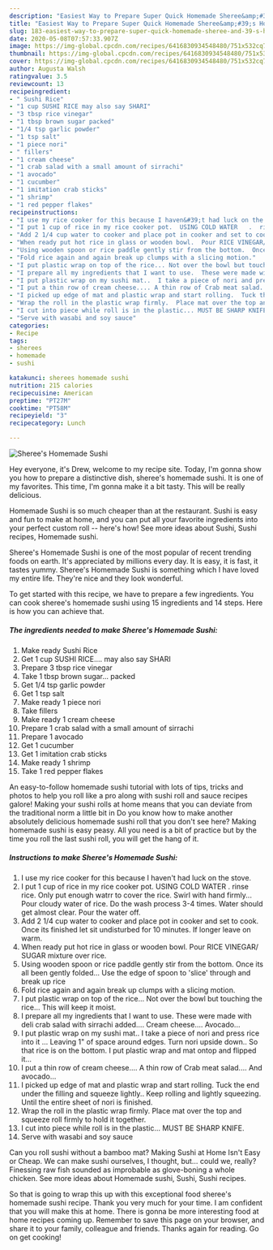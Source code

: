 ```yaml
---
description: "Easiest Way to Prepare Super Quick Homemade Sheree&amp;#39;s Homemade Sushi"
title: "Easiest Way to Prepare Super Quick Homemade Sheree&amp;#39;s Homemade Sushi"
slug: 183-easiest-way-to-prepare-super-quick-homemade-sheree-and-39-s-homemade-sushi
date: 2020-05-08T07:57:33.907Z
image: https://img-global.cpcdn.com/recipes/6416830934548480/751x532cq70/sherees-homemade-sushi-recipe-main-photo.jpg
thumbnail: https://img-global.cpcdn.com/recipes/6416830934548480/751x532cq70/sherees-homemade-sushi-recipe-main-photo.jpg
cover: https://img-global.cpcdn.com/recipes/6416830934548480/751x532cq70/sherees-homemade-sushi-recipe-main-photo.jpg
author: Augusta Walsh
ratingvalue: 3.5
reviewcount: 13
recipeingredient:
- " Sushi Rice"
- "1 cup SUSHI RICE may also say SHARI"
- "3 tbsp rice vinegar"
- "1 tbsp brown sugar packed"
- "1/4 tsp garlic powder"
- "1 tsp salt"
- "1 piece nori"
- " fillers"
- "1 cream cheese"
- "1 crab salad with a small amount of sirrachi"
- "1 avocado"
- "1 cucumber"
- "1 imitation crab sticks"
- "1 shrimp"
- "1 red pepper flakes"
recipeinstructions:
- "I use my rice cooker for this because I haven&#39;t had luck on the stove."
- "I put 1 cup of rice in my rice cooker pot.  USING COLD WATER   .  rinse rice.   Only put enough watrr to cover the rice.   Swirl with hand firmly...  Pour cloudy water of rice.    Do the wash process 3-4 times.  Water should get almost clear. Pour the water off."
- "Add 2 1/4 cup water to cooker and place pot in cooker and set to cook.  Once its finished let sit undisturbed for 10 minutes.   If longer leave on warm."
- "When ready put hot rice in glass or wooden bowl.  Pour RICE VINEGAR/ SUGAR mixture over rice."
- "Using wooden spoon or rice paddle gently stir from the bottom.  Once its all been gently folded...  Use the edge of spoon to &#39;slice&#39; through and break up rice"
- "Fold rice again and again break up clumps with a slicing motion."
- "I put plastic wrap on top of the rice... Not over the bowl but touching the rice...  This will keep it moist."
- "I prepare all my ingredients that I want to use.  These were made with deli crab salad with sirrachi added.... Cream cheese.... Avocado..."
- "I put plastic wrap on my sushi mat..  I take a piece of nori and press rice into it ... Leaving 1&#34; of space around edges.  Turn nori upside down.. So that rice is on the bottom. I put plastic wrap and mat ontop and flipped it..."
- "I put a thin row of cream cheese.... A thin row of Crab meat salad.... And avocado..."
- "I picked up edge of mat and plastic wrap and start rolling.  Tuck the end under the filling and squeeze lightly..  Keep rolling and lightly squeezing.  Until the entire sheet of nori is finished."
- "Wrap the roll in the plastic wrap firmly.  Place mat over the top and squeeze roll firmly to hold it together."
- "I cut into piece while roll is in the plastic... MUST BE SHARP KNIFE."
- "Serve with wasabi and soy sauce"
categories:
- Recipe
tags:
- sherees
- homemade
- sushi

katakunci: sherees homemade sushi 
nutrition: 215 calories
recipecuisine: American
preptime: "PT27M"
cooktime: "PT58M"
recipeyield: "3"
recipecategory: Lunch

---
```



![Sheree&#39;s Homemade Sushi](https://img-global.cpcdn.com/recipes/6416830934548480/751x532cq70/sherees-homemade-sushi-recipe-main-photo.jpg)

Hey everyone, it's Drew, welcome to my recipe site. Today, I'm gonna show you how to prepare a distinctive dish, sheree&#39;s homemade sushi. It is one of my favorites. This time, I'm gonna make it a bit tasty. This will be really delicious.

Homemade Sushi is so much cheaper than at the restaurant. Sushi is easy and fun to make at home, and you can put all your favorite ingredients into your perfect custom roll -- here&#39;s how! See more ideas about Sushi, Sushi recipes, Homemade sushi.

Sheree&#39;s Homemade Sushi is one of the most popular of recent trending foods on earth. It's appreciated by millions every day. It is easy, it is fast, it tastes yummy. Sheree&#39;s Homemade Sushi is something which I have loved my entire life. They're nice and they look wonderful.


To get started with this recipe, we have to prepare a few ingredients. You can cook sheree&#39;s homemade sushi using 15 ingredients and 14 steps. Here is how you can achieve that.

<!--inarticleads1-->

##### The ingredients needed to make Sheree&#39;s Homemade Sushi:

1. Make ready  Sushi Rice
1. Get 1 cup SUSHI RICE.... may also say SHARI
1. Prepare 3 tbsp rice vinegar
1. Take 1 tbsp brown sugar... packed
1. Get 1/4 tsp garlic powder
1. Get 1 tsp salt
1. Make ready 1 piece nori
1. Take  fillers
1. Make ready 1 cream cheese
1. Prepare 1 crab salad with a small amount of sirrachi
1. Prepare 1 avocado
1. Get 1 cucumber
1. Get 1 imitation crab sticks
1. Make ready 1 shrimp
1. Take 1 red pepper flakes


An easy-to-follow homemade sushi tutorial with lots of tips, tricks and photos to help you roll like a pro along with sushi roll and sauce recipes galore! Making your sushi rolls at home means that you can deviate from the traditional norm a little bit in Do you know how to make another absolutely delicious homemade sushi roll that you don&#39;t see here? Making homemade sushi is easy peasy. All you need is a bit of practice but by the time you roll the last sushi roll, you will get the hang of it. 

<!--inarticleads2-->

##### Instructions to make Sheree&#39;s Homemade Sushi:

1. I use my rice cooker for this because I haven&#39;t had luck on the stove.
1. I put 1 cup of rice in my rice cooker pot.  USING COLD WATER   .  rinse rice.   Only put enough watrr to cover the rice.   Swirl with hand firmly...  Pour cloudy water of rice.    Do the wash process 3-4 times.  Water should get almost clear. Pour the water off.
1. Add 2 1/4 cup water to cooker and place pot in cooker and set to cook.  Once its finished let sit undisturbed for 10 minutes.   If longer leave on warm.
1. When ready put hot rice in glass or wooden bowl.  Pour RICE VINEGAR/ SUGAR mixture over rice.
1. Using wooden spoon or rice paddle gently stir from the bottom.  Once its all been gently folded...  Use the edge of spoon to &#39;slice&#39; through and break up rice
1. Fold rice again and again break up clumps with a slicing motion.
1. I put plastic wrap on top of the rice... Not over the bowl but touching the rice...  This will keep it moist.
1. I prepare all my ingredients that I want to use.  These were made with deli crab salad with sirrachi added.... Cream cheese.... Avocado...
1. I put plastic wrap on my sushi mat..  I take a piece of nori and press rice into it ... Leaving 1&#34; of space around edges.  Turn nori upside down.. So that rice is on the bottom. I put plastic wrap and mat ontop and flipped it...
1. I put a thin row of cream cheese.... A thin row of Crab meat salad.... And avocado...
1. I picked up edge of mat and plastic wrap and start rolling.  Tuck the end under the filling and squeeze lightly..  Keep rolling and lightly squeezing.  Until the entire sheet of nori is finished.
1. Wrap the roll in the plastic wrap firmly.  Place mat over the top and squeeze roll firmly to hold it together.
1. I cut into piece while roll is in the plastic... MUST BE SHARP KNIFE.
1. Serve with wasabi and soy sauce


Can you roll sushi without a bamboo mat? Making Sushi at Home Isn&#39;t Easy or Cheap. We can make sushi ourselves, I thought, but… could we, really? Finessing raw fish sounded as improbable as glove-boning a whole chicken. See more ideas about Homemade sushi, Sushi, Sushi recipes. 

So that is going to wrap this up with this exceptional food sheree&#39;s homemade sushi recipe. Thank you very much for your time. I am confident that you will make this at home. There is gonna be more interesting food at home recipes coming up. Remember to save this page on your browser, and share it to your family, colleague and friends. Thanks again for reading. Go on get cooking!
